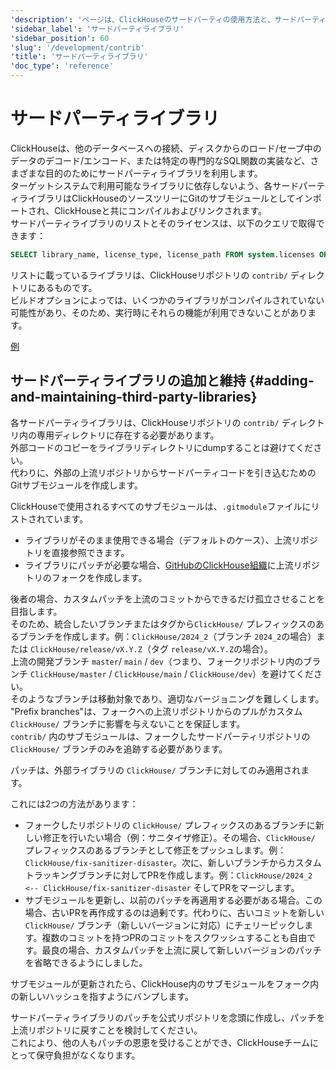 ```yaml
---
'description': 'ページは、ClickHouseのサードパーティの使用方法と、サードパーティライブラリの追加およびメンテナンス方法について説明します。'
'sidebar_label': 'サードパーティライブラリ'
'sidebar_position': 60
'slug': '/development/contrib'
'title': 'サードパーティライブラリ'
'doc_type': 'reference'
---
```



# サードパーティライブラリ

ClickHouseは、他のデータベースへの接続、ディスクからのロード/セーブ中のデータのデコード/エンコード、または特定の専門的なSQL関数の実装など、さまざまな目的のためにサードパーティライブラリを利用します。  
ターゲットシステムで利用可能なライブラリに依存しないよう、各サードパーティライブラリはClickHouseのソースツリーにGitのサブモジュールとしてインポートされ、ClickHouseと共にコンパイルおよびリンクされます。  
サードパーティライブラリのリストとそのライセンスは、以下のクエリで取得できます：

```sql
SELECT library_name, license_type, license_path FROM system.licenses ORDER BY library_name COLLATE 'en';
```

リストに載っているライブラリは、ClickHouseリポジトリの `contrib/` ディレクトリにあるものです。  
ビルドオプションによっては、いくつかのライブラリがコンパイルされていない可能性があり、そのため、実行時にそれらの機能が利用できないことがあります。

[例](https://sql.clickhouse.com?query_id=478GCPU7LRTSZJBNY3EJT3)

## サードパーティライブラリの追加と維持 {#adding-and-maintaining-third-party-libraries}

各サードパーティライブラリは、ClickHouseリポジトリの `contrib/` ディレクトリ内の専用ディレクトリに存在する必要があります。  
外部コードのコピーをライブラリディレクトリにdumpすることは避けてください。  
代わりに、外部の上流リポジトリからサードパーティコードを引き込むためのGitサブモジュールを作成します。

ClickHouseで使用されるすべてのサブモジュールは、`.gitmodule`ファイルにリストされています。  
- ライブラリがそのまま使用できる場合（デフォルトのケース）、上流リポジトリを直接参照できます。  
- ライブラリにパッチが必要な場合、[GitHubのClickHouse組織](https://github.com/ClickHouse)に上流リポジトリのフォークを作成します。

後者の場合、カスタムパッチを上流のコミットからできるだけ孤立させることを目指します。  
そのため、統合したいブランチまたはタグから`ClickHouse/` プレフィックスのあるブランチを作成します。例：`ClickHouse/2024_2`（ブランチ `2024_2`の場合）または `ClickHouse/release/vX.Y.Z`（タグ `release/vX.Y.Z`の場合）。  
上流の開発ブランチ `master`/ `main` / `dev`（つまり、フォークリポジトリ内のブランチ `ClickHouse/master` / `ClickHouse/main` / `ClickHouse/dev`）を避けてください。  
そのようなブランチは移動対象であり、適切なバージョニングを難しくします。 "Prefix branches"は、フォークへの上流リポジトリからのプルがカスタム `ClickHouse/` ブランチに影響を与えないことを保証します。  
`contrib/` 内のサブモジュールは、フォークしたサードパーティリポジトリの `ClickHouse/` ブランチのみを追跡する必要があります。

パッチは、外部ライブラリの `ClickHouse/` ブランチに対してのみ適用されます。

これには2つの方法があります：
- フォークしたリポジトリの `ClickHouse/` プレフィックスのあるブランチに新しい修正を行いたい場合（例：サニタイザ修正）。その場合、`ClickHouse/` プレフィックスのあるブランチとして修正をプッシュします。例：`ClickHouse/fix-sanitizer-disaster`。次に、新しいブランチからカスタムトラッキングブランチに対してPRを作成します。例：`ClickHouse/2024_2 <-- ClickHouse/fix-sanitizer-disaster` そしてPRをマージします。
- サブモジュールを更新し、以前のパッチを再適用する必要がある場合。この場合、古いPRを再作成するのは過剰です。代わりに、古いコミットを新しい `ClickHouse/` ブランチ（新しいバージョンに対応）にチェリーピックします。複数のコミットを持つPRのコミットをスクワッシュすることも自由です。最良の場合、カスタムパッチを上流に戻して新しいバージョンのパッチを省略できるようにしました。

サブモジュールが更新されたら、ClickHouse内のサブモジュールをフォーク内の新しいハッシュを指すようにバンプします。

サードパーティライブラリのパッチを公式リポジトリを念頭に作成し、パッチを上流リポジトリに戻すことを検討してください。  
これにより、他の人もパッチの恩恵を受けることができ、ClickHouseチームにとって保守負担がなくなります。

